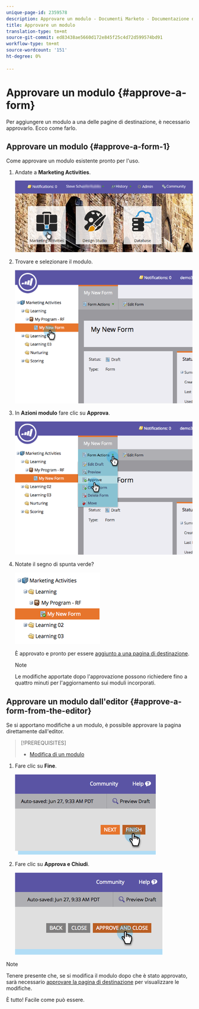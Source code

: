 ```yaml
---
unique-page-id: 2359578
description: Approvare un modulo - Documenti Marketo - Documentazione del prodotto
title: Approvare un modulo
translation-type: tm+mt
source-git-commit: ed83438ae5660d172e845f25c4d72d599574bd91
workflow-type: tm+mt
source-wordcount: '151'
ht-degree: 0%

---
```



# Approvare un modulo {#approve-a-form}

Per aggiungere un modulo a una delle pagine di destinazione, è necessario approvarlo. Ecco come farlo.

## Approvare un modulo {#approve-a-form-1}

Come approvare un modulo esistente pronto per l&#39;uso.

1. Andate a **Marketing Activities**.

   ![](assets/login-marketing-activities-7.png)

1. Trovare e selezionare il modulo.

   ![](assets/image2014-9-15-17-3a49-3a40.png)

1. In **Azioni modulo** fare clic su **Approva**.

   ![](assets/image2014-9-15-17-3a49-3a47.png)

1. Notate il segno di spunta verde?

   ![](assets/image2014-9-15-17-3a50-3a2.png)

   È approvato e pronto per essere [aggiunto a una pagina di destinazione](/help/marketo/product-docs/demand-generation/landing-pages/understanding-landing-pages/approve-unapprove-or-delete-a-landing-page.md).

   >[!NOTE]
   >
   >Le modifiche apportate dopo l&#39;approvazione possono richiedere fino a quattro minuti per l&#39;aggiornamento sui moduli incorporati.

## Approvare un modulo dall&#39;editor {#approve-a-form-from-the-editor}

Se si apportano modifiche a un modulo, è possibile approvare la pagina direttamente dall&#39;editor.

>[!PREREQUISITES]
>
>* [Modifica di un modulo](/help/marketo/product-docs/demand-generation/forms/form-actions/edit-a-form.md)


1. Fare clic su **Fine**.

   ![](assets/image2014-9-15-17-3a51-3a43.png)

1. Fare clic su **Approva e Chiudi**.

   ![](assets/image2014-9-15-17-3a52-3a1.png)

>[!NOTE]
>
>Tenere presente che, se si modifica il modulo dopo che è stato approvato, sarà necessario [approvare la pagina di destinazione](/help/marketo/product-docs/demand-generation/landing-pages/understanding-landing-pages/approve-unapprove-or-delete-a-landing-page.md) per visualizzare le modifiche.

È tutto! Facile come può essere.
